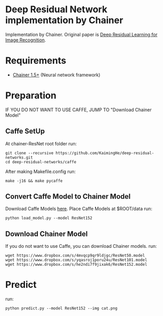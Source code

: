 Deep Residual Network implementation by Chainer
========

Implementation by Chainer. Original paper is [Deep Residual Learning for Image Recognition](http://arxiv.org/abs/1512.03385).

# Requirements

- [Chainer 1.5+](https://github.com/pfnet/chainer) (Neural network framework)


# Preparation

IF YOU DO NOT WANT TO USE CAFFE, JUMP TO "Download Chainer Model"

## Caffe SetUp

At chainer-ResNet root folder
run:

```
git clone --recursive https://github.com/KaimingHe/deep-residual-networks.git
cd deep-residual-networks/caffe  
```
After making Makefile.config
run:
```
make -j16 && make pycaffe
```

## Convert Caffe Model to Chainer Model

Download Caffe Models [here](https://onedrive.live.com/?authkey=%21AAFW2-FVoxeVRck&id=4006CBB8476FF777%2117887&cid=4006CBB8476FF777).
Place Caffe Models at $ROOT/data
run:
```
python load_model.py --model ResNet152
```

## Download Chainer Model
If you do not want to use Caffe, you can download Chainer models.
run:
```
wget https://www.dropbox.com/s/4mvqcp9qr9ldjgc/ResNet50.model
wget https://www.dropbox.com/s/yqasroj1poru24u/ResNet101.model
wget https://www.dropbox.com/s/he2ndi7f9jixak6/ResNet152.model
```

# Predict

run:

```
python predict.py --model ResNet152 --img cat.png
```
